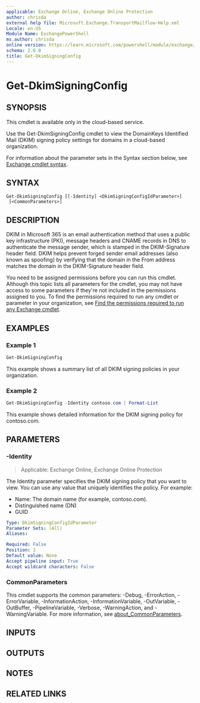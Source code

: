```yaml
---
applicable: Exchange Online, Exchange Online Protection
author: chrisda
external help file: Microsoft.Exchange.TransportMailflow-Help.xml
Locale: en-US
Module Name: ExchangePowerShell
ms.author: chrisda
online version: https://learn.microsoft.com/powershell/module/exchange/get-dkimsigningconfig
schema: 2.0.0
title: Get-DkimSigningConfig
---
```


# Get-DkimSigningConfig

## SYNOPSIS
This cmdlet is available only in the cloud-based service.

Use the Get-DkimSigningConfig cmdlet to view the DomainKeys Identified Mail (DKIM) signing policy settings for domains in a cloud-based organization.

For information about the parameter sets in the Syntax section below, see [Exchange cmdlet syntax](https://learn.microsoft.com/powershell/exchange/exchange-cmdlet-syntax).

## SYNTAX

```
Get-DkimSigningConfig [[-Identity] <DkimSigningConfigIdParameter>]
 [<CommonParameters>]
```

## DESCRIPTION
DKIM in Microsoft 365 is an email authentication method that uses a public key infrastructure (PKI), message headers and CNAME records in DNS to authenticate the message sender, which is stamped in the DKIM-Signature header field. DKIM helps prevent forged sender email addresses (also known as spoofing) by verifying that the domain in the From address matches the domain in the DKIM-Signature header field.

You need to be assigned permissions before you can run this cmdlet. Although this topic lists all parameters for the cmdlet, you may not have access to some parameters if they're not included in the permissions assigned to you. To find the permissions required to run any cmdlet or parameter in your organization, see [Find the permissions required to run any Exchange cmdlet](https://learn.microsoft.com/powershell/exchange/find-exchange-cmdlet-permissions).

## EXAMPLES

### Example 1
```powershell
Get-DkimSigningConfig
```

This example shows a summary list of all DKIM signing policies in your organization.

### Example 2
```powershell
Get-DkimSigningConfig -Identity contoso.com | Format-List
```

This example shows detailed information for the DKIM signing policy for contoso.com.

## PARAMETERS

### -Identity

> Applicable: Exchange Online, Exchange Online Protection

The Identity parameter specifies the DKIM signing policy that you want to view. You can use any value that uniquely identifies the policy. For example:

- Name: The domain name (for example, contoso.com).
- Distinguished name (DN)
- GUID

```yaml
Type: DkimSigningConfigIdParameter
Parameter Sets: (All)
Aliases:

Required: False
Position: 1
Default value: None
Accept pipeline input: True
Accept wildcard characters: False
```

### CommonParameters
This cmdlet supports the common parameters: -Debug, -ErrorAction, -ErrorVariable, -InformationAction, -InformationVariable, -OutVariable, -OutBuffer, -PipelineVariable, -Verbose, -WarningAction, and -WarningVariable. For more information, see [about_CommonParameters](https://go.microsoft.com/fwlink/p/?LinkID=113216).

## INPUTS

## OUTPUTS

## NOTES

## RELATED LINKS
